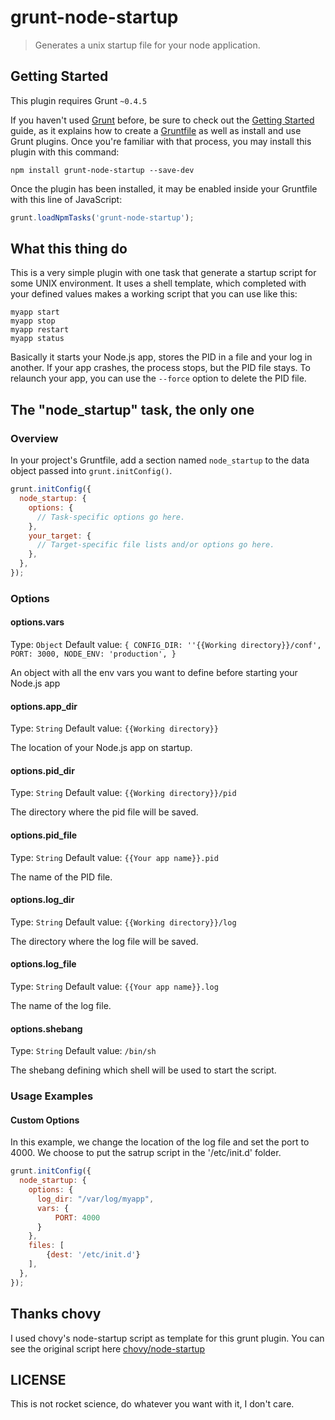 # grunt-node-startup

> Generates a unix startup file for your node application.

## Getting Started
This plugin requires Grunt `~0.4.5`

If you haven't used [Grunt](http://gruntjs.com/) before, be sure to check out the [Getting Started](http://gruntjs.com/getting-started) guide, as it explains how to create a [Gruntfile](http://gruntjs.com/sample-gruntfile) as well as install and use Grunt plugins. Once you're familiar with that process, you may install this plugin with this command:

```shell
npm install grunt-node-startup --save-dev
```

Once the plugin has been installed, it may be enabled inside your Gruntfile with this line of JavaScript:

```js
grunt.loadNpmTasks('grunt-node-startup');
```

## What this thing do

This is a very simple plugin with one task that generate a startup script for some UNIX environment.
It uses a shell template, which completed with your defined values makes a working script that you can use like this:

```shell
myapp start
myapp stop
myapp restart
myapp status
```

Basically it starts your Node.js app, stores the PID in a file and your log in another.
If your app crashes, the process stops, but the PID file stays. To relaunch your app, you can use
the `--force` option to delete the PID file.

## The "node_startup" task, the only one

### Overview
In your project's Gruntfile, add a section named `node_startup` to the data object passed into `grunt.initConfig()`.

```js
grunt.initConfig({
  node_startup: {
    options: {
      // Task-specific options go here.
    },
    your_target: {
      // Target-specific file lists and/or options go here.
    },
  },
});
```

### Options

#### options.vars
Type: `Object`
Default value: `{
    CONFIG_DIR: ''{{Working directory}}/conf',
    PORT: 3000,
    NODE_ENV: 'production',
}`

An object with all the env vars you want to define before starting your Node.js app

#### options.app_dir
Type: `String`
Default value: `{{Working directory}}`

The location of your Node.js app on startup.

#### options.pid_dir
Type: `String`
Default value: `{{Working directory}}/pid`

The directory where the pid file will be saved.

#### options.pid_file
Type: `String`
Default value: `{{Your app name}}.pid`

The name of the PID file.

#### options.log_dir
Type: `String`
Default value: `{{Working directory}}/log`

The directory where the log file will be saved.

#### options.log_file
Type: `String`
Default value: `{{Your app name}}.log`

The name of the log file.


#### options.shebang
Type: `String`
Default value: `/bin/sh`

The shebang defining which shell will be used to start the script.


### Usage Examples

#### Custom Options
In this example, we change the location of the log file and set the port to 4000. We choose to put the satrup script in the '/etc/init.d' folder.

```js
grunt.initConfig({
  node_startup: {
    options: {
      log_dir: "/var/log/myapp",
      vars: {
          PORT: 4000
      }
    },
    files: [
        {dest: '/etc/init.d'}
    ],
  },
});
```

## Thanks chovy
I used chovy's node-startup script as template for this grunt plugin. You can see the original script here [chovy/node-startup](https://github.com/chovy/node-startup)

## LICENSE
This is not rocket science, do whatever you want with it, I don't care.
